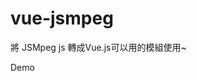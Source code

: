# vue-jsmpeg
將 JSMpeg js 轉成Vue.js可以用的模組使用~

Demo

<script>
import JSMpeg from 'vue-jsmpeg';
export default {
  created:function(){
    let url = 'ws://localhost:9991'
    let canvas = document.getElementById("cam1")
    let player1 = new JSMpeg.Player(url, {
        canvas: canvas,
        autoplay: true
    })
  }
}
</script>
